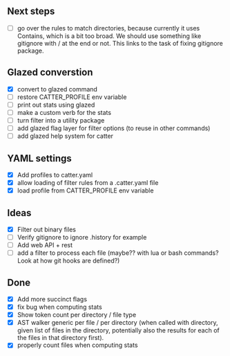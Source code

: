 ## Next steps

- [ ] go over the rules to match directories, because currently it uses Contains, which is a bit too broad. We should use something like gitignore with / at the end or not. This links to the task of fixing gitignore package.

## Glazed converstion

- [x] convert to glazed command
- [ ] restore CATTER_PROFILE env variable
- [ ] print out stats using glazed
- [ ] make a custom verb for the stats
- [ ] turn filter into a utility package
- [ ] add glazed flag layer for filter options (to reuse in other commands)
- [ ] add glazed help system for catter

## YAML settings

- [x] Add profiles to catter.yaml
- [x] allow loading of filter rules from a .catter.yaml file
- [x] load profile from CATTER_PROFILE env variable

## Ideas

- [x] Filter out binary files
- [ ] Verify gitignore to ignore .history for example
- [ ] Add web API + rest 
- [ ] add a filter to process each file (maybe?? with lua or bash commands? Look at how git hooks are defined?)

## Done

- [x] Add more succinct flags
- [x] fix bug when computing stats
- [x] Show token count per directory / file type
- [x] AST walker generic per file / per directory (when called with directory, given list of files in the directory, potentially also the results for each of the files in that directory first).
- [x] properly count files when computing stats
